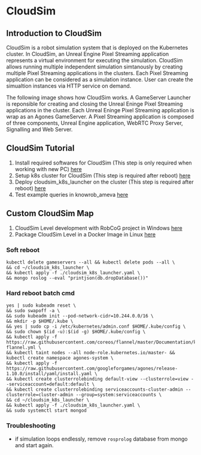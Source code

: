 # CloudSim

## Introduction to CloudSim

CloudSim is a robot simulation system that is deployed on the Kubernetes cluster. In CloudSim, an Unreal Engine Pixel Streaming application represents a virtual environment for executing the simulation. CloudSim allows running multiple independent simulation simtanously by creating multiple Pixel Streaming applications in the clusters. Each Pixel Streaming application can be considered as a simulation instance. User can create the simualtion instances via HTTP service on demand.

The following image shows how CloudSim works. A GameServer Launcher is reponsible for creating and closing the Unreal Eninge Pixel Streaming applications in the cluster. Each Unreal Eninge Pixel Streaming application is wrap as an Agones GameServer. A Pixel Streaming application is composed of three components, Unreal Engine application, WebRTC Proxy Server,  Signalling and Web Server.


## CloudSim Tutorial

1. Install required softwares for CloudSim (This step is only required when working with new PC) [here](./CloudSim_Installation.md)
2. Setup k8s cluster for CloudSim (This step is required after reboot) [here](./CloudSim_k8sSetup.md)
3. Deploy cloudsim_k8s_launcher on the cluster (This step is required after reboot) [here](./CloudSim_k8sLauncher.md)
4. Test example queries in knowrob_ameva [here](./CloudSim_TestQueries.md)



## Custom CloudSim Map

1. CloudSim Level development with RobCoG project in Windows [here](./CustomCSMap_Development.md)
2. Package CloudSim Level in a Docker Image in Linux [here](./CustomCSMap_Package.md)

### Soft reboot

```
kubectl delete gameservers --all && kubectl delete pods --all \
&& cd ~/cloudsim_k8s_launcher \
&& kubectl apply -f ./cloudsim_k8s_launcher.yaml \
&& mongo roslog --eval "printjson(db.dropDatabase())"
```

### Hard reboot batch cmd

```
yes | sudo kubeadm reset \
&& sudo swapoff -a \
&& sudo kubeadm init --pod-network-cidr=10.244.0.0/16 \
&& mkdir -p $HOME/.kube \
&& yes | sudo cp -i /etc/kubernetes/admin.conf $HOME/.kube/config \
&& sudo chown $(id -u):$(id -g) $HOME/.kube/config \
&& kubectl apply -f https://raw.githubusercontent.com/coreos/flannel/master/Documentation/kube-flannel.yml \
&& kubectl taint nodes --all node-role.kubernetes.io/master- && kubectl create namespace agones-system \
&& kubectl apply -f https://raw.githubusercontent.com/googleforgames/agones/release-1.10.0/install/yaml/install.yaml \
&& kubectl create clusterrolebinding default-view --clusterrole=view --serviceaccount=default:default \
&& kubectl create clusterrolebinding serviceaccounts-cluster-admin --clusterrole=cluster-admin --group=system:serviceaccounts \
&& cd ~/cloudsim_k8s_launcher \
&& kubectl apply -f ./cloudsim_k8s_launcher.yaml \
&& sudo systemctl start mongod
```

### Troubleshooting

* if simulation loops endlessly, remove `rosprolog` database from mongo and start again.
